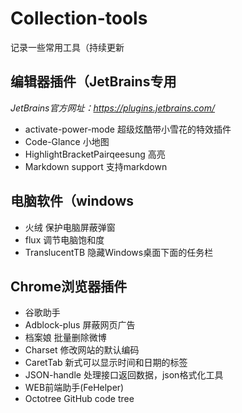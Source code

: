 # Collection-tools
记录一些常用工具（持续更新

## 编辑器插件（JetBrains专用
_JetBrains官方网址：https://plugins.jetbrains.com/_

- activate-power-mode 超级炫酷带小雪花的特效插件
- Code-Glance 小地图
- HighlightBracketPairqeesung 高亮
- Markdown support 支持markdown


## 电脑软件（windows
- 火绒  保护电脑屏蔽弹窗
- flux  调节电脑饱和度
- TranslucentTB  隐藏Windows桌面下面的任务栏


## Chrome浏览器插件
- 谷歌助手
- Adblock-plus  屏蔽网页广告
- 档案娘  批量删除微博
- Charset  修改网站的默认编码
- CaretTab  新式可以显示时间和日期的标签
- JSON-handle  处理接口返回数据，json格式化工具
- WEB前端助手(FeHelper)
- Octotree  GitHub code tree

